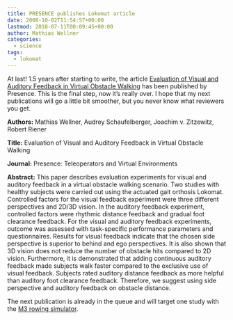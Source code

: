 ```yaml
---
title: PRESENCE publishes Lokomat article
date: 2008-10-02T11:54:57+00:00
lastmod: 2018-07-11T00:09:45+00:00
author: Mathias Wellner
categories:
  - science
tags:
  - lokomat
---
```

At last! 1.5 years after starting to write, the article [Evaluation of Visual and Auditory Feedback in Virtual Obstacle Walking](http://www.mitpressjournals.org/doi/abs/10.1162/pres.17.5.512) has been published by Presence. This is the final step, now it&#8217;s really over. I hope that my next publications will go a little bit smoother, but you never know what reviewers you get.

**Authors:** Mathias Wellner, ­Audrey Schaufelberger,­ Joachim v. Zitzewitz, Robert Riener

**Title:** Evaluation of Visual and Auditory Feedback in Virtual Obstacle Walking

**Journal:** Presence: Teleoperators and Virtual Environments

**Abstract:** This paper describes evaluation experiments for visual and auditory feedback in a virtual obstacle walking scenario. Two studies with healthy subjects were carried out using the actuated gait orthosis Lokomat. Controlled factors for the visual feedback experiment were three different perspectives and 2D/3D vision. In the auditory feedback experiment, controlled factors were rhythmic distance feedback and gradual foot clearance feedback. For the visual and auditory feedback experiments, outcome was assessed with task-specific performance parameters and questionnaires. Results for visual feedback indicate that the chosen side perspective is superior to behind and ego perspectives. It is also shown that 3D vision does not reduce the number of obstacle hits compared to 2D vision. Furthermore, it is demonstrated that adding continuous auditory feedback made subjects walk faster compared to the exclusive use of visual feedback. Subjects rated auditory distance feedback as more helpful than auditory foot clearance feedback. Therefore, we suggest using side perspective and auditory feedback on obstacle distance.

The next publication is already in the queue and will target one study with the [M3 rowing simulator](http://www.sms.hest.ethz.ch/research/current-research-projects/robot-assisted-training-in-sports.html).
